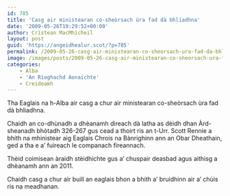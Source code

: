 ```yaml
---
id: 785
title: 'Casg air ministearan co-sheòrsach ùra fad dà bhliadhna'
date: '2009-05-26T19:29:52+00:00'
author: Crìstean MacMhìcheil
layout: post
guid: 'https://angeidhealur.scot/?p=785'
permalink: /2009-05-26-casg-air-ministearan-co-sheorsach-ura-fad-da-bhliadhna/
image: /images/posts/2009-05-26-casg-air-ministearan-co-sheorsach-ura-fad-da-bhliadhna.webp
categories:
    - Alba
    - 'An Rìoghachd Aonaichte'
    - Creideamh
---
```


Tha Eaglais na h-Alba air casg a chur air ministearan co-sheòrsach ùra fad dà bhliadhna.

Chaidh an co-dhùnadh a dhèanamh dìreach dà latha as dèidh dhan Àrd-sheanadh bhòtadh 326-267 gus cead a thoirt ris an t-Urr. Scott Rennie a bhith na mhinistear aig Eaglais Chrois na Bànrighinn ann an Obar Dheathain, ged a tha e a’ fuireach le companach fireannach.

Thèid coimisean àraidh stèidhichte gus a’ chuspair deasbad agus aithisg a dhèanamh ann an 2011.

Chaidh casg a chur air buill an eaglais bhon a bhith a’ bruidhinn air a’ chùis ris na meadhanan.
